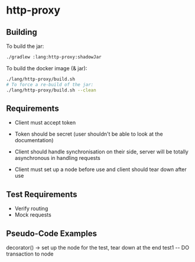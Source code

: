 # http-proxy

## Building

To build the jar:
```sh
./gradlew :lang:http-proxy:shadowJar
```

To build the docker image (& jar):
```sh
./lang/http-proxy/build.sh
# To force a re-build of the jar:
./lang/http-proxy/build.sh --clean
```

## Requirements

- Client must accept token

- Token should be secret (user shouldn't be able to look at the documentation)

- Client should handle synchronisation on their side, server will be totally asynchronous in handling requests

- Client must set up a node before use and client should tear down after use

## Test Requirements

- Verify routing
- Mock requests

## Pseudo-Code Examples

decorator(<number>) -> set up the node for the test, tear down at the end
test1 -- DO transaction to node <number>
